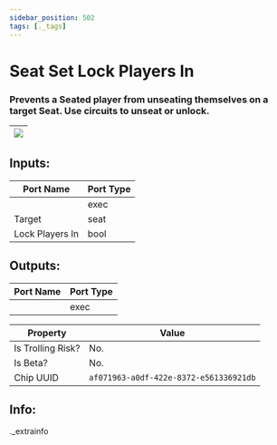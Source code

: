 ```yaml
---
sidebar_position: 502
tags: [._tags]
---
```


# Seat Set Lock Players In


### Prevents a Seated player from unseating themselves on a target Seat. Use circuits to unseat or unlock.

| ![](https://images-ext-2.discordapp.net/external/MPmIaQzlEPmgGWlgi-WxBBXt0Bjv_zWPkg1y1f_sy3s/https/www.recroomcircuits.com/image/circuit/absolute-value?width=206&height=108) |
|-----|

## Inputs:
| Port Name | Port Type |
|-----------|-----------|
|  | exec |
| Target | seat |
| Lock Players In | bool |

## Outputs:
| Port Name | Port Type |
|-----------|-----------|
|  | exec | 

| Property  | Value |
|-------------------|-----------|
| Is Trolling Risk? | No. |
| Is Beta? | No. |
| Chip UUID | `af071963-a0df-422e-8372-e561336921db` |

## Info:
._extrainfo